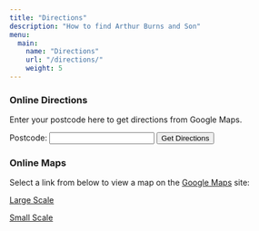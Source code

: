 ```yaml
---
title: "Directions"
description: "How to find Arthur Burns and Son"
menu:
  main:
    name: "Directions"
    url: "/directions/"
    weight: 5
---
```

<h3>Online Directions</h3>
<p>Enter your postcode here to get directions from Google Maps.</p>
<form action="http://maps.google.co.uk/maps" method="get">
    <p><label for="saddr">Postcode:</label>
    <input type="text" name="saddr" id="saddr" value="" />
    <input type="submit" value="Get Directions" />
    <input type="hidden" name="daddr" value="A Burns &amp; Son, Woodend, Prestbury Road, Over Alderley, Macclesfield, Cheshire, SK10 4SJ" />
    <input type="hidden" name="hl" value="en" /></p>
</form>

<h3>Online Maps</h3>
<p>Select a link from below to view a map on the <a href="http://maps.google.co.uk/">Google Maps</a> site:</p>
<p><a href="http://maps.google.co.uk/maps?q=Woodend,%20Prestbury%20Road,%20Over%20Alderley,%20Macclesfield,%20Cheshire,%20SK10%204SJ(Arthur%20Burns)&amp;ie=UTF8&amp;z=14&amp;iwloc=addr&amp;om=1">Large Scale</a></p>
<p><a href="http://maps.google.co.uk/maps?q=Woodend,%20Prestbury%20Road,%20Over%20Alderley,%20Macclesfield,%20Cheshire,%20SK10%204SJ(Arthur%20Burns)&amp;ie=UTF8&amp;z=16&amp;iwloc=addr&amp;om=1">Small Scale</a></p>
